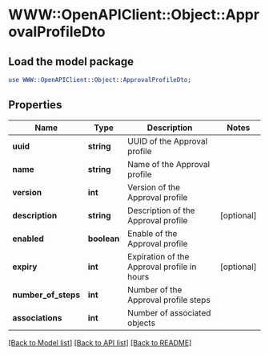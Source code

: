 # WWW::OpenAPIClient::Object::ApprovalProfileDto

## Load the model package
```perl
use WWW::OpenAPIClient::Object::ApprovalProfileDto;
```

## Properties
Name | Type | Description | Notes
------------ | ------------- | ------------- | -------------
**uuid** | **string** | UUID of the Approval profile | 
**name** | **string** | Name of the Approval profile | 
**version** | **int** | Version of the Approval profile | 
**description** | **string** | Description of the Approval profile | [optional] 
**enabled** | **boolean** | Enable of the Approval profile | 
**expiry** | **int** | Expiration of the Approval profile in hours | [optional] 
**number_of_steps** | **int** | Number of the Approval profile steps | 
**associations** | **int** | Number of associated objects | 

[[Back to Model list]](../README.md#documentation-for-models) [[Back to API list]](../README.md#documentation-for-api-endpoints) [[Back to README]](../README.md)


